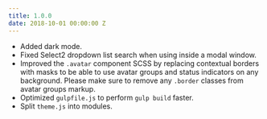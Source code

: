 ```yaml
---
title: 1.0.0
date: 2018-10-01 00:00:00 Z
---
```


* Added dark mode.
* Fixed Select2 dropdown list search when using inside a modal window.
* Improved the `.avatar` component SCSS by replacing contextual borders with masks to be able to use avatar groups and status indicators on any background. Please make sure to remove any `.border` classes from avatar groups markup.
* Optimized `gulpfile.js` to perform `gulp build` faster.
* Split `theme.js` into modules.